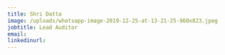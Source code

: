 ```yaml
---
title: Shri Datta
image: /uploads/whatsapp-image-2019-12-25-at-13-21-25-960x823.jpeg
jobtitle: Lead Auditor
email:
linkedinurl:
---
```


